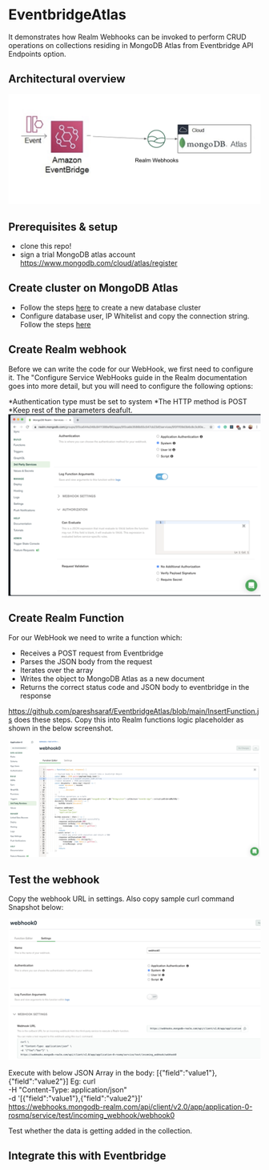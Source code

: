 # EventbridgeAtlas

It demonstrates how Realm Webhooks can be invoked to perform CRUD operations on collections residing in MongoDB Atlas from Eventbridge API Endpoints option. 

## Architectural overview
![Architecture](/images/Architecture.png)


## Prerequisites & setup
- clone this repo!
- sign a trial MongoDB atlas account https://www.mongodb.com/cloud/atlas/register

## Create cluster on MongoDB Atlas
* Follow the steps [here](https://docs.atlas.mongodb.com/tutorial/create-new-cluster)  to create a new database cluster
* Configure database user, IP Whitelist and copy the connection string. Follow the steps [here](https://docs.atlas.mongodb.com/driver-connection)

## Create Realm webhook
Before we can write the code for our WebHook, we first need to configure it. The "Configure Service WebHooks guide in the Realm documentation goes into more detail, but you will need to configure the following options:

*Authentication type must be set to system
*The HTTP method is POST
*Keep rest of the parameters deafult.
![ConfigureWebhook](/images/RealmWebhook.png)

## Create Realm Function
For our WebHook we need to write a function which:

* Receives a POST request from Eventbridge
* Parses the JSON body from the request
* Iterates over the array
* Writes the object to MongoDB Atlas as a new document
* Returns the correct status code and JSON body to eventbridge in the response

https://github.com/pareshsaraf/EventbridgeAtlas/blob/main/InsertFunction.js does these steps. Copy this into Realm functions logic placeholder as shown in the below screenshot. 

![CreateFunction](/images/RealmFunction.png)

## Test the webhook

Copy the webhook URL in settings. Also copy sample curl command Snapshot below:

![WebhookURL](/images/WebhookURL.png)

Execute with below JSON Array in the body:
[{"field":"value1"},{"field":"value2"}]
Eg: 
curl \
-H "Content-Type: application/json" \
-d '[{"field":"value1"},{"field":"value2"}]' \
https://webhooks.mongodb-realm.com/api/client/v2.0/app/application-0-rosmq/service/test/incoming_webhook/webhook0

Test whether the data is getting added in the collection. 


## Integrate this with Eventbridge







